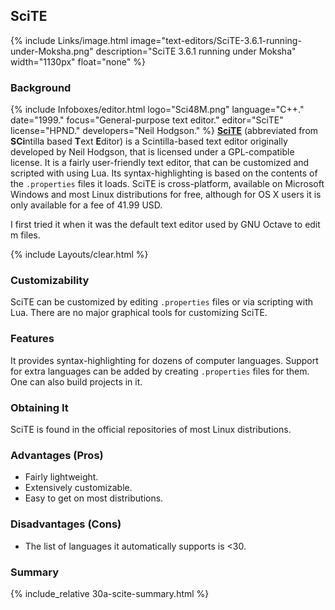 ## SciTE
{% include Links/image.html image="text-editors/SciTE-3.6.1-running-under-Moksha.png" description="SciTE 3.6.1 running under Moksha" width="1130px" float="none" %}

### Background
{% include Infoboxes/editor.html logo="Sci48M.png" language="C++." date="1999." focus="General-purpose text editor." editor="SciTE" license="HPND." developers="Neil Hodgson." %}
[**SciTE**](http://www.scintilla.org/SciTE.html) (abbreviated from <b>SCi</b>ntilla based <b>T</b>ext <b>E</b>ditor) is a Scintilla-based text editor originally developed by Neil Hodgson, that is licensed under a GPL-compatible license. It is a fairly user-friendly text editor, that can be customized and scripted with using Lua. Its syntax-highlighting is based on the contents of the `.properties` files it loads. SciTE is cross-platform, available on Microsoft Windows and most Linux distributions for free, although for OS X users it is only available for a fee of 41.99 USD.

I first tried it when it was the default text editor used by GNU Octave to edit m files.

{% include Layouts/clear.html %}<br/>

### Customizability
SciTE can be customized by editing `.properties` files or via scripting with Lua. There are no major graphical tools for customizing SciTE.

### Features
It provides syntax-highlighting for dozens of computer languages. Support for extra languages can be added by creating `.properties` files for them. One can also build projects in it. 

### Obtaining It
SciTE is found in the official repositories of most Linux distributions.

### Advantages (Pros)
* Fairly lightweight.
* Extensively customizable.
* Easy to get on most distributions.

### Disadvantages (Cons)
* The list of languages it automatically supports is &lt;30.

### Summary
{% include_relative 30a-scite-summary.html %}
